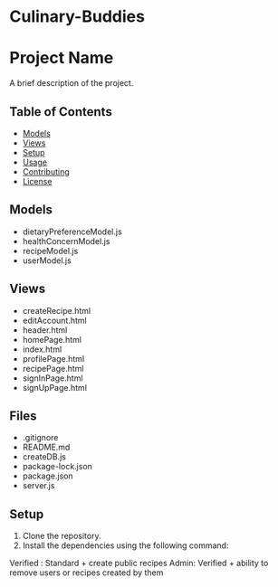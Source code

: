 # Culinary-Buddies

# Project Name

A brief description of the project.

## Table of Contents

- [Models](#models)
- [Views](#views)
- [Setup](#setup)
- [Usage](#usage)
- [Contributing](#contributing)
- [License](#license)

## Models

- dietaryPreferenceModel.js
- healthConcernModel.js
- recipeModel.js
- userModel.js

## Views

- createRecipe.html
- editAccount.html
- header.html
- homePage.html
- index.html
- profilePage.html
- recipePage.html
- signInPage.html
- signUpPage.html

## Files

- .gitignore
- README.md
- createDB.js
- package-lock.json
- package.json
- server.js

## Setup

1. Clone the repository.
2. Install the dependencies using the following command:


Verified : Standard + create public recipes
Admin: Verified + ability to remove users or recipes created by them
